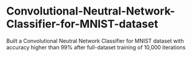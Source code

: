 # Convolutional-Neutral-Network-Classifier-for-MNIST-dataset
Built a Convolutional Neutral Network Classifier for MNIST dataset with accuracy higher than 99% after full-dataset training of 10,000 iterations

